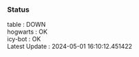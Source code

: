 ### Status


table : DOWN  
hogwarts : OK  
icy-bot : OK  
Latest Update : 2024-05-01 16:10:12.451422
